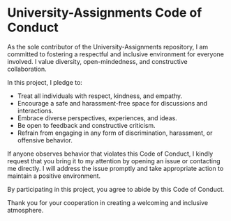 # University-Assignments Code of Conduct

As the sole contributor of the University-Assignments repository, I am committed to fostering a respectful and inclusive environment for everyone involved. I value diversity, open-mindedness, and constructive collaboration.

In this project, I pledge to:

- Treat all individuals with respect, kindness, and empathy.
- Encourage a safe and harassment-free space for discussions and interactions.
- Embrace diverse perspectives, experiences, and ideas.
- Be open to feedback and constructive criticism.
- Refrain from engaging in any form of discrimination, harassment, or offensive behavior.

If anyone observes behavior that violates this Code of Conduct, I kindly request that you bring it to my attention by opening an issue or contacting me directly. I will address the issue promptly and take appropriate action to maintain a positive environment.

By participating in this project, you agree to abide by this Code of Conduct.

Thank you for your cooperation in creating a welcoming and inclusive atmosphere.
